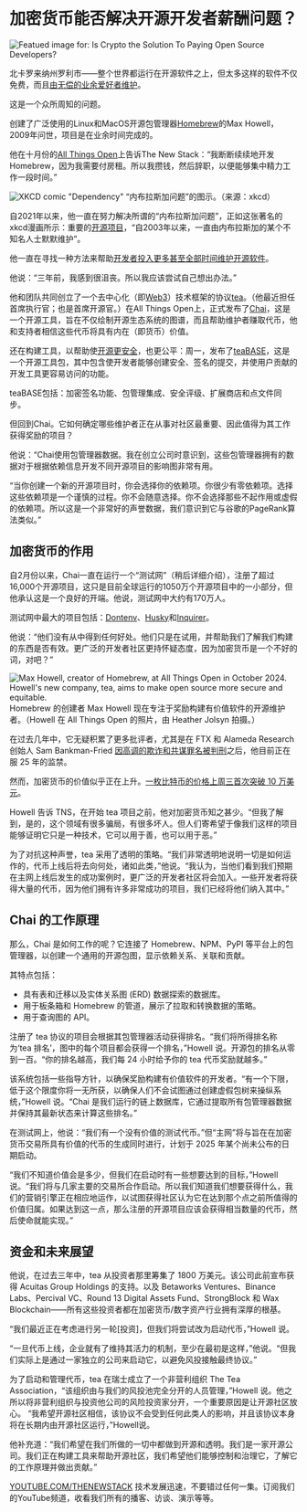 # 加密货币能否解决开源开发者薪酬问题？

![Featued image for: Is Crypto the Solution To Paying Open Source Developers?](https://cdn.thenewstack.io/media/2024/12/3238eb29-tea-protocol-logo-1024x576.png)

北卡罗来纳州罗利市——整个世界都运行在开源软件之上，但太多这样的软件不仅免费，而且[由无偿的业余爱好者维护](https://thenewstack.io/open-source-paid-maintainers-keep-code-safer-survey-says/)。

这是一个众所周知的问题。

创建了广泛使用的Linux和MacOS开源包管理器[Homebrew](https://brew.sh/)的Max Howell，2009年问世，项目是在业余时间完成的。

他在十月份的[All Things Open](https://2025.allthingsopen.org/)上告诉The New Stack：“我断断续续地开发Homebrew，因为我需要付房租。所以我攒钱，然后辞职，以便能够集中精力工作一段时间。”

![XKCD comic "Dependency"](https://cdn.thenewstack.io/media/2021/12/179b8373-xkcd-dependency.png)
“内布拉斯加问题”的图示。（来源：xkcd）

自2021年以来，他一直在努力解决所谓的“内布拉斯加问题”，正如这张著名的xkcd漫画所示：重要的[开源项目](https://thenewstack.io/open-source/)，“自2003年以来，一直由内布拉斯加的某个不知名人士默默维护”。

他一直在寻找一种方法来帮助[开发者投入更多甚至全部时间维护开源软件](https://thenewstack.io/open-source-needs-maintainers-but-how-can-they-get-paid/)。

他说：“三年前，我感到很沮丧。所以我应该尝试自己想出办法。”

他和团队共同创立了一个去中心化（即[Web3](https://thenewstack.io/its-a-web3-world-now-how-the-hype-compares-to-web-2-0/)）技术框架的协议[tea](https://tea.xyz/)。（他最近担任首席执行官；也是首席开源官。）在All Things Open上，正式发布了[Chai](https://teaxyz.acemlnb.com/lt.php?x=3TxtmrUFUqPUT55qA1c5Zwar_n7Xz~gVkypZgIMKUnLN6qi26gc7hu14PaWeiNDxnuY3YIHMMnGb6H_)，这是一个开源工具，旨在不仅绘制开源生态系统的图谱，而且帮助维护者赚取代币，他和支持者相信这些代币将具有内在（即货币）价值。

还在构建工具，以帮助使[开源更安全](https://thenewstack.io/are-we-thinking-about-supply-chain-security-all-wrong/)，也更公平：周一，发布了[teaBASE](https://github.com/teaxyz/teaBASE)，这是一个开源工具包，其中包含使开发者能够创建安全、签名的提交，并使用户贡献的开发工具更容易访问的功能。

teaBASE包括：加密签名功能、包管理集成、安全评级、扩展商店和点文件同步。

但回到Chai。它如何确定哪些维护者正在从事对社区最重要、因此值得为其工作获得奖励的项目？

他说：“Chai使用包管理器数据。我在创立公司时意识到，这些包管理器拥有的数据对于根据依赖信息开发不同开源项目的影响图非常有用。

“当你创建一个新的开源项目时，你会选择你的依赖项。你很少有零依赖项。选择这些依赖项是一个谨慎的过程。你不会随意选择。你不会选择那些不起作用或虚假的依赖项。所以这是一个非常好的声誉数据，我们意识到它与谷歌的PageRank算法类似。”

## 加密货币的作用
自2月份以来，Chai一直在运行一个“测试网”（稍后详细介绍），注册了超过16,000个开源项目，这只是目前全球运行的1050万个开源项目中的一小部分，但他承认这是一个良好的开端。他说，测试网中大约有170万人。

测试网中最大的项目包括：[Dontenv](https://github.com/motdotla/dotenv)、[Husky](https://github.com/typicode/husky)和[Inquirer](https://github.com/SBoudrias/Inquirer.js)。

他说：“他们没有从中得到任何好处。他们只是在试用，并帮助我们了解我们构建的东西是否有效。更广泛的开发者社区更持怀疑态度，因为加密货币是一个不好的词，对吧？”

![Max Howell, creator of Homebrew, at All Things Open in October 2024. Howell's new company, tea, aims to make open source more secure and equitable.](https://cdn.thenewstack.io/media/2024/12/0f305cf0-max-howell-1024x981.jpg)
Homebrew 的创建者 Max Howell 现在专注于奖励构建有价值软件的开源维护者。（Howell 在 All Things Open 的照片，由 Heather Jolsyn 拍摄。）

在过去几年中，它无疑积累了更多批评者，尤其是在 FTX 和 Alameda Research 创始人 Sam Bankman-Fried [因高调的欺诈和共谋罪名被判刑](https://www.justice.gov/opa/pr/samuel-bankman-fried-sentenced-25-years-his-orchestration-multiple-fraudulent-schemes)之后，他目前正在服 25 年的监禁。

然而，加密货币的价值似乎正在上升。[一枚比特币的价格上周三首次突破 10 万美元](https://www.nytimes.com/2024/12/04/technology/bitcoin-price-record.html?unlocked_article_code=1.fE4.awxD.YY_GxPtsRLS8&smid=url-share)。

Howell 告诉 TNS，在开始 tea 项目之前，他对加密货币知之甚少。“但我了解到，是的，这个领域有很多骗局，有很多坏人。但人们寄希望于像我们这样的项目能够证明它只是一种技术，它可以用于善，也可以用于恶。”

为了对抗这种声誉，tea 采用了透明的策略。“我们非常透明地说明一切是如何运作的，代币上线后将去向何处，诸如此类，”他说。“我认为，当他们看到我们预期在主网上线后发生的成功案例时，更广泛的开发者社区将会加入。一些开发者将获得大量的代币，因为他们拥有许多非常成功的项目，我们已经将他们纳入其中。”


## Chai 的工作原理

那么，Chai 是如何工作的呢？它连接了 Homebrew、NPM、PyPl 等平台上的包管理器，以创建一个通用的开源包图，显示依赖关系、关联和贡献。

其特点包括：

- 具有表和迁移以及实体关系图 (ERD) 数据探索的数据库。
- 用于板条箱和 Homebrew 的管道，展示了拉取和转换数据的策略。
- 用于查询图的 API。

注册了 tea 协议的项目会根据其包管理器活动获得排名。“我们将所得排名称为‘tea 排名’，图中的每个项目都会获得一个排名，”Howell 说。开源包的排名从零到一百。“你的排名越高，我们每 24 小时给予你的 tea 代币奖励就越多。”

该系统包括一些指导方针，以确保奖励构建有价值软件的开发者。“有一个下限，低于这个限度你将一无所获，以确保人们不会试图通过创建虚假包树来操纵系统，”Howell 说。“Chai 是我们运行的链上数据库，它通过提取所有包管理器数据并保持其最新状态来计算这些排名。”

在测试网上，他说：“我们有一个没有价值的测试代币。”但“主网”将与旨在在加密货币交易所具有价值的代币的生成同时进行，计划于 2025 年某个尚未公布的日期启动。

“我们不知道价值会是多少，但我们在启动时有一些想要达到的目标，”Howell 说。“我们将与几家主要的交易所合作启动。所以我们知道我们想要获得什么，我们的营销引擎正在相应地运作，以试图获得社区认为它在达到那个点之前所值得的价值归属。如果达到这一点，那么注册的开源项目应该会获得相当数量的代币，然后使命就能实现。”


## 资金和未来展望

他说，在过去三年中，tea 从投资者那里筹集了 1800 万美元。该公司此前宣布获得 Acuitas Group Holdings 的支持。以及 Betaworks Ventures、Binance Labs、Percival VC、Round 13 Digital Assets Fund、StrongBlock 和 Wax Blockchain——所有这些投资者都在加密货币/数字资产行业拥有深厚的根基。

“我们最近正在考虑进行另一轮[投资]，但我们将尝试改为启动代币，”Howell 说。

“一旦代币上线，企业就有了维持其活力的机制，至少在最初是这样，”他说。“但我们实际上是通过一家独立的公司来启动它，以避免风投接触最终协议。”

为了启动和管理代币，tea 在瑞士成立了一个非营利组织 The Tea Association，“该组织由与我们的风投池完全分开的人员管理，”Howell 说。他之所以将非营利组织与投资他公司的风险投资家分开，一个重要原因是让开源社区放心。
“我希望开源社区相信，该协议不会受到任何此类人的影响，并且该协议本身将在长期内由开源社区运行，”Howell说。

他补充道：“我们希望在我们所做的一切中都做到开源和透明。我们是一家开源公司。我们正在构建工具来帮助开源社区，我们希望他们能够控制和治理它，了解它的工作原理并做出贡献。”

[YOUTUBE.COM/THENEWSTACK](https://youtube.com/thenewstack?sub_confirmation=1)  技术发展迅速，不要错过任何一集。订阅我们的YouTube频道，收看我们所有的播客、访谈、演示等等。